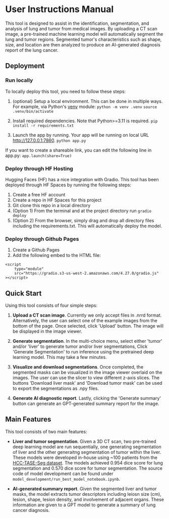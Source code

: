 # User Instructions Manual

This tool is designed to assist in the identification, segmentation, and analysis of lung and tumor from medical images. By uploading a CT scan image, a pre-trained machine learning model will automatically segment the lung and tumor regions. Segmented tumor's characteristics such as shape, size, and location are then analyzed to produce an AI-generated diagnosis report of the lung cancer.


## Deployment

### Run locally

To locally deploy this tool, you need to follow these steps:
1. (optional) Setup a local environment. This can be done in multiple ways. For example, via Python's [venv](https://realpython.com/python-virtual-environments-a-primer/) module:
```python -m venv .venv```
```source .venv/bin/activate```

2. Install required dependencies. Note that Python>=3.11 is required. 
```pip install -r requirements.txt ```

3. Launch the app by running. Your app will be running on local URL http://127.0.0.1:7860. 
```python app.py``` 

If you want to create a shareable link, you can edit the following line in app.py:
```app.launch(share=True)```


### Deploy through HF Hosting

Hugging Faces (HF) has a nice integration with Gradio. This tool has been deployed through HF Spaces by running the following steps:

1. Create a free HF account
2. Create a repo in HF Spaces for this project
3. Git clone this repo in a local directory
4. (Option 1) From the terminal and at the project directory run
```gradio deploy```
5. (Option 2) From the browser, simply drag and drop all directory files including the requirements.txt. This will automatically deploy the model.


### Deploy through Github Pages

1. Create a Github Pages
2. Add the following embed to the HTML file:
```
<script
	type="module"
	src="https://gradio.s3-us-west-2.amazonaws.com/4.27.0/gradio.js"
></script>
```


## Quick Start

Using this tool consists of four simple steps: 

1. **Upload a CT scan image**. Currently we only accept files in .nrrd format. Alternatively, the user can select one of the example images from the bottom of the page. Once selected, click 'Upload' button. The image will be displayed in the image viewer. 

2. **Generate segmentation**. In the multi-choice menu, select either 'tumor' and/or 'liver' to generate tumor and/or liver segmentations, Click 'Generate Segmentation' to run inference using the pretrained deep learning model. This may take a few minutes. 

3. **Visualize and download segmentations**. Once completed, the segmented masks can be visualized in the image viewer overlaid on the images. The user can use the slicer to view different z-axis slices. The buttons 'Download liver mask' and 'Download tumor mask' can be used to export the segmentations as .npy files.

4. **Generate AI diagnostic report**. Lastly, clicking the 'Generate summary' button can generate an GPT-generated summary report for the image. 


## Main Features

This tool consists of two main features:

* **Liver and tumor segmentation**. Given a 3D CT scan, two pre-trained deep learning model are run sequentially, one generating segmentation of liver and the other generaitng segmentation of tumor within the liver. These models were developed in-house using ~100 patients from the [HCC-TASE-Seg dataset](https://www.cancerimagingarchive.net/collection/hcc-tace-seg/). The models achieved 0.954 dice score for lung segmentation and 0.570 dice score for tumor segmentation. The source code of model development can be found under ```model_development/run_best_model_notebook.ipynb```. 

* **AI-generated summary report**. Given the segmented liver and tumor masks, the model extracts tumor descriptors including leiosn size (cm), lesion, shape, lesion density, and involvement of adjacent organs. These information are given to a GPT model to generate a summary of lung cancer diagnosis.



